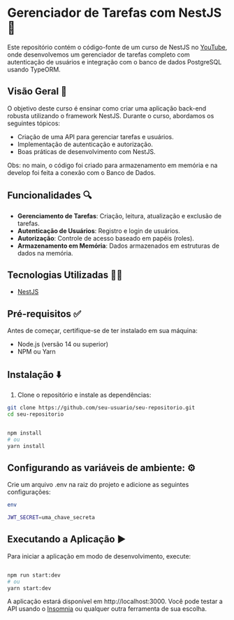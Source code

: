 # Gerenciador de Tarefas com NestJS 📝

Este repositório contém o código-fonte de um curso de NestJS no [YouTube](https://youtube.com/playlist?list=PLpcf8hdkpCYseV2ctwAhE4dY-AQ7v5D9S&feature=shared), onde desenvolvemos um gerenciador de tarefas completo com autenticação de usuários e integração com o banco de dados PostgreSQL usando TypeORM.

## Visão Geral 👀

O objetivo deste curso é ensinar como criar uma aplicação back-end robusta utilizando o framework NestJS. Durante o curso, abordamos os seguintes tópicos:

- Criação de uma API para gerenciar tarefas e usuários.
- Implementação de autenticação e autorização.
- Boas práticas de desenvolvimento com NestJS.

Obs: no main, o código foi criado para armazenamento em memória e na develop foi feita a conexão com o Banco de Dados.

## Funcionalidades 🔍

- **Gerenciamento de Tarefas**: Criação, leitura, atualização e exclusão de tarefas.
- **Autenticação de Usuários**: Registro e login de usuários.
- **Autorização**: Controle de acesso baseado em papéis (roles).
- **Armazenamento em Memória**: Dados armazenados em estruturas de dados na memória.

## Tecnologias Utilizadas 👩‍💻

- [NestJS](https://nestjs.com/)

## Pré-requisitos ✅

Antes de começar, certifique-se de ter instalado em sua máquina:

- Node.js (versão 14 ou superior)
- NPM ou Yarn

## Instalação ⬇️

1. Clone o repositório e instale as dependências:


```bash
git clone https://github.com/seu-usuario/seu-repositorio.git
cd seu-repositorio


npm install
# ou
yarn install

```

## Configurando as variáveis de ambiente: ⚙️

Crie um arquivo .env na raiz do projeto e adicione as seguintes configurações:

```bash
env

JWT_SECRET=uma_chave_secreta

```


## Executando a Aplicação ▶️

Para iniciar a aplicação em modo de desenvolvimento, execute:

```bash

npm run start:dev
# ou
yarn start:dev

```

A aplicação estará disponível em http://localhost:3000.
Você pode testar a API usando o [Insomnia](https://insomnia.rest/) ou qualquer outra ferramenta de sua escolha.